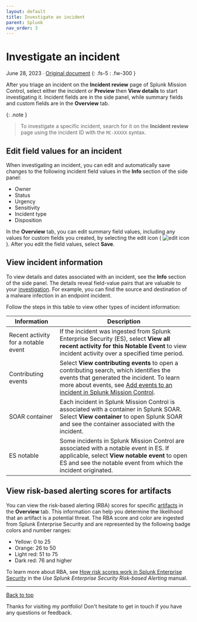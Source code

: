 ```yaml
---
layout: default
title: Investigate an incident
parent: Splunk
nav_order: 3
---
```


# Investigate an incident

June 28, 2023 ∙ [Original document](https://docs.splunk.com/Documentation/MC/Current/Detect/Investigate)
{: .fs-5 : .fw-300 }

After you triage an incident on the **Incident review** page of Splunk Mission Control, select either the incident or **Preview** then **View details** to start investigating it. Incident fields are in the side panel, while summary fields and custom fields are in the **Overview** tab.

{:  .note }
> To investigate a specific incident, search for it on the **Incident review** page using the incident ID with the `MC-XXXXX` syntax.

## Edit field values for an incident
When investigating an incident, you can edit and automatically save changes to the following incident field values in the **Info** section of the side panel:

*   Owner
*   Status
*   Urgency
*   Sensitivity
*   Incident type
*   Disposition

In the **Overview** tab, you can edit summary field values, including any values for custom fields you created, by selecting the edit icon ( ![edit icon](https://docs.splunk.com/images/5/52/PencilEdit.png) ). After you edit the field values, select **Save**.

## View incident information

To view details and dates associated with an incident, see the **Info** section of the side panel. The details reveal field-value pairs that are valuable to your [investigation](https://docs.splunk.com/Splexicon:Investigation). For example, you can find the source and destination of a malware infection in an endpoint incident.

Follow the steps in this table to view other types of incident information:

| Information | Description |
| --- | --- |
| Recent activity for a notable event | If the incident was ingested from Splunk Enterprise Security (ES), select **View all recent activity for this Notable Event** to view incident activity over a specified time period. |
| Contributing events | Select **View contributing events** to open a contributing search, which identifies the events that generated the incident. To learn more about events, see [Add events to an incident in Splunk Mission Control](http://docs.splunk.com/Documentation/MC/Current/Detect/Events). |
| SOAR container | Each incident in Splunk Mission Control is associated with a container in Splunk SOAR. Select **View container** to open Splunk SOAR and see the container associated with the incident. |
| ES notable | Some incidents in Splunk Mission Control are associated with a notable event in ES. If applicable, select **View notable event** to open ES and see the notable event from which the incident originated. |

## View risk-based alerting scores for artifacts

You can view the risk-based alerting (RBA) scores for specific [artifacts](https://docs.splunk.com/Splexicon:Artifact) in the **Overview** tab. This information can help you determine the likelihood that an artifact is a potential threat. The RBA score and color are ingested from Splunk Enterprise Security and are represented by the following badge colors and number ranges:

*   Yellow: 0 to 25
*   Orange: 26 to 50
*   Light red: 51 to 75
*   Dark red: 76 and higher

To learn more about RBA, see [How risk scores work in Splunk Enterprise Security](http://docs.splunk.com/Documentation/ES/7.2.0/RBA/Analyzerisk) in the _Use Splunk Enterprise Security Risk-based Alerting_ manual.

---

[Back to top](#top)

Thanks for visiting my portfolio! Don't hesitate to get in touch if you have any questions or feedback.
